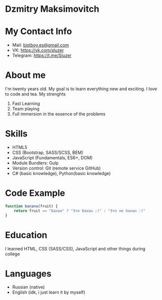 # Dzmitry Maksimovitch
# My Contact Info
* Mail: bistboy.es@gmail.com
* VK: https://vk.com/sluzer
* Telegram: https://t.me/Sluzer
# About me 
I'm twenty years old. My goal is to learn everything new and exciting. I love to code and tea.
My strenghts
1. Fast Learning
1. Team playing
1. Full immersion in the essence of the problems
# Skills
* HTML5
* CSS (Bootstrap, SASS/SCSS, BEM)
* JavaScript (Fundamentals, ES6+, DOM)
* Module Bundlers: Gulp
* Version control: Git (remote service GitHub)
* C# (basic knowledge), Python(basic knowledge)
# Code Example
```JavaScript
function banana(fruit) {
    return fruit == "Банан" ? "Это банан :)" : "Это не банан :("
}
```
# Education
I learned HTML, CSS (SASS/CSS), JavaScript and other things during college
# Languages
* Russian (native) 
* English (idk, i just learn it by myself)